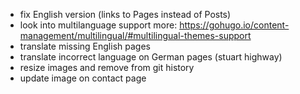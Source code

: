 * fix English version (links to Pages instead of Posts)
* look into multilanguage support more: https://gohugo.io/content-management/multilingual/#multilingual-themes-support
* translate missing English pages
* translate incorrect language on German pages (stuart highway)
* resize images and remove from git history
* update image on contact page

